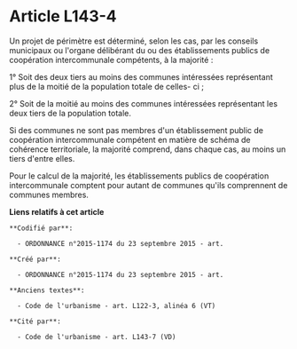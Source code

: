 # Article L143-4

Un projet de périmètre est déterminé, selon les cas, par les conseils municipaux ou l'organe délibérant du ou des
établissements publics de coopération intercommunale compétents, à la majorité :

1° Soit des deux tiers au moins des communes intéressées représentant plus de la moitié de la population totale de celles-
ci ;

2° Soit de la moitié au moins des communes intéressées représentant les deux tiers de la population totale.

Si des communes ne sont pas membres d'un établissement public de coopération intercommunale compétent en matière de schéma de
cohérence territoriale, la majorité comprend, dans chaque cas, au moins un tiers d'entre elles.

Pour le calcul de la majorité, les établissements publics de coopération intercommunale comptent pour autant de communes
qu'ils comprennent de communes membres.

**Liens relatifs à cet article**

	**Codifié par**:

	  - ORDONNANCE n°2015-1174 du 23 septembre 2015 - art.

	**Créé par**:

	  - ORDONNANCE n°2015-1174 du 23 septembre 2015 - art.

	**Anciens textes**:

	  - Code de l'urbanisme - art. L122-3, alinéa 6 (VT)

	**Cité par**:

	  - Code de l'urbanisme - art. L143-7 (VD)
